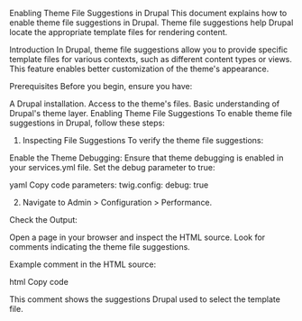Enabling Theme File Suggestions in Drupal
This document explains how to enable theme file suggestions in Drupal. Theme file suggestions help Drupal locate the appropriate template files for rendering content.

Introduction
In Drupal, theme file suggestions allow you to provide specific template files for various contexts, such as different content types or views. This feature enables better customization of the theme's appearance.

Prerequisites
Before you begin, ensure you have:

A Drupal installation.
Access to the theme's files.
Basic understanding of Drupal's theme layer.
Enabling Theme File Suggestions
To enable theme file suggestions in Drupal, follow these steps:

1. Inspecting File Suggestions
   To verify the theme file suggestions:

Enable the Theme Debugging:
Ensure that theme debugging is enabled in your services.yml file. Set the debug parameter to true:

yaml
Copy code
parameters:
twig.config:
debug: true

2.  Navigate to Admin > Configuration > Performance.

Check the Output:

Open a page in your browser and inspect the HTML source. Look for comments indicating the theme file suggestions.

Example comment in the HTML source:

html
Copy code

<!-- THEME SUGGESTIONS: page--user--authenticated.html.twig -->

This comment shows the suggestions Drupal used to select the template file.

